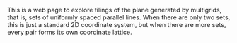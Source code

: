 This is a web page to explore tilings of the plane generated by
multigrids, that is, sets of uniformly spaced parallel lines.  When
there are only two sets, this is just a standard 2D coordinate system,
but when there are more sets, every pair forms its own coordinate
lattice.

